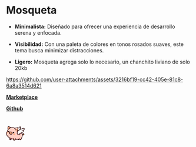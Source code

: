 # Mosqueta 
 
- **Minimalista:** Diseñado para ofrecer una experiencia de desarrollo serena y enfocada.

- **Visibilidad:** Con una paleta de colores en tonos rosados suaves, este tema busca minimizar distracciones.

- **Ligero:** Mosqueta agrega solo lo necesario, un chanchito liviano de solo 20kb

https://github.com/user-attachments/assets/3216bf19-cc42-405e-81c8-6a8a3514d621

 **<a href="https://marketplace.visualstudio.com/items?itemName=Paku.mosqueta" target="_blank">Marketplace</a>**
<br>

**<a href="https://github.com/pa-ku/mosqueta_theme/tree/main" target="_blank">Github</a>**

# <img src="https://raw.githubusercontent.com/pa-ku/vs_extension_images/main/mosqueta_icon.webp" heigth="50px" width="50px">

